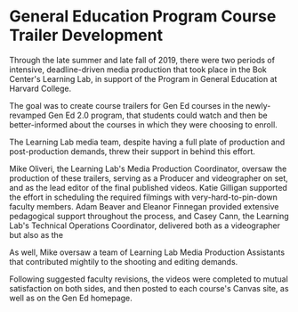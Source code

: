 # General Education Program Course Trailer Development

Through the late summer and late fall of 2019, there were two periods of intensive, deadline-driven media production that took place in the Bok Center's Learning Lab, in support of the Program in General Education at Harvard College.

The goal was to create course trailers for Gen Ed courses in the newly-revamped Gen Ed 2.0 program, that students could watch and then be better-informed about the courses in which they were choosing to enroll.

The Learning Lab media team, despite having a full plate of production and post-production demands, threw their support in behind this effort.

Mike Oliveri, the Learning Lab's Media Production Coordinator, oversaw the production of these trailers, serving as a Producer and videographer on set, and as the lead editor of the final published videos. Katie Gilligan supported the effort in scheduling the required filmings with very-hard-to-pin-down faculty members. Adam Beaver and Eleanor Finnegan provided extensive pedagogical support throughout the process, and Casey Cann, the Learning Lab's Technical Operations Coordinator, delivered both as a videographer but also as the

As well, Mike oversaw a team of Learning Lab Media Production Assistants that contributed mightily to the shooting and editing demands.


Following suggested faculty revisions, the videos were completed to mutual satisfaction on both sides, and then posted to each course's Canvas site, as well as on the Gen Ed homepage.
